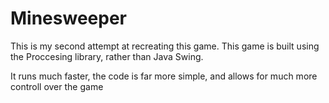 # Minesweeper

This is my second attempt at recreating this game. This game is built using the Proccesing library, rather than Java Swing.

It runs much faster, the code is far more simple, and allows for much more controll over the game
